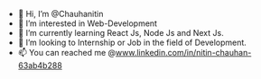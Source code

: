 - 👋 Hi, I’m @Chauhanitin
- 👀 I’m interested in Web-Development
- 🌱 I’m currently learning React Js, Node Js and Next Js.
- 💞️ I’m looking to Internship or Job in the field of Development.
- 📫 You can reached me @www.linkedin.com/in/nitin-chauhan-63ab4b288


  

<!---
Chauhanitin/Chauhanitin is a ✨ special ✨ repository because its `README.md` (this file) appears on your GitHub profile.
You can click the Preview link to take a look at your changes.
--->

